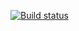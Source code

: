 [![Build status](https://ci.appveyor.com/api/projects/status/n86v8inong8tjg6h/branch/main?svg=true)](https://ci.appveyor.com/project/Mariyam197/bdd/branch/main)
